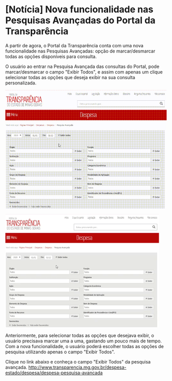  # [Notícia] Nova funcionalidade nas Pesquisas Avançadas do Portal da Transparência

A partir de agora, o Portal da Transparência conta com uma nova funcionalidade nas Pesquisas Avançadas: opção de marcar/desmarcar todas as opções disponíveis para consulta.

O usuário ao entrar na Pesquisa Avançada das consultas do Portal, pode marcar/desmarcar o campo "Exibir Todos", e assim com apenas um clique selecionar todas as opções que deseja exibir na sua consulta personalizada.

![](static/checkbox.gif)

![](static/checkbox2.gif)

Anteriormente, para selecionar todas as opções que desejava exibir, o usuário precisava marcar uma a uma, gastando um pouco mais de tempo. Com a nova funcionalidade, o usuário poderá escolher todas as opções de pesquisa utilizando apenas o campo "Exibir Todos".

Clique no link abaixo e conheça o campo "Exibir Todos" da pesquisa avançada.
http://www.transparencia.mg.gov.br/despesa-estado/despesa/despesa-pesquisa-avancada

